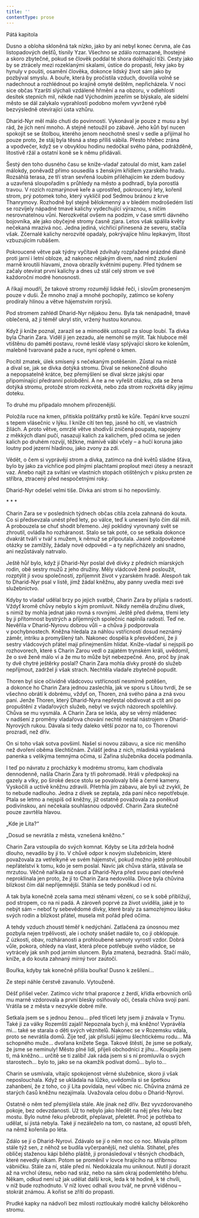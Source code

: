 ```yaml
---
title: ''
contentType: prose
---
```


Pátá kapitola

  

Dusno a obloha skloněná tak nízko, jako by ani nebyl konec června, ale čas listopadových dešťů, tísnily Yzar. Všechno se zdálo rozmazané, lhostejné a skoro zbytečné, pokud se člověk poddal té shora doléhající tíži. Cesty jako by se ztrácely mezi rozeklanými skalami, ústíce do propastí, řeky jako by hynuly v poušti, osamění člověka, dokonce lidský život sám jako by pozbýval smyslu. A bouře, která by pročistila vzduch, dovolila volně se nadechnout a rozhlédnout po krajině omyté deštěm, nepřicházela. V noci sice občas Yzarští slýchali vzdálené hřmění a na obzoru, v odlehlosti desítek stepních mil, někde nad Východním jezeřím se blýskalo, ale sídelní město se dál zalykalo vyprahlostí podobno mořem vyvržené rybě bezvýsledně otevírající ústa vzhůru.

Dharid-Nyr měl málo chuti do povinností. Vykonával je pouze z musu a byl rád, že jich není mnoho. A stejně netoužil po zábavě. Jeho kůň byl nucen spokojit se se štolbou, kterého jenom neochotně snesl v sedle a přijímal ho pouze proto, že stáj byla těsná a step příliš vábila. Přesto hřebec zrána a vpodvečer, když se v obvyklou hodinu nedočkal svého pána, podrážděně, lítostivě ržál a ostatní koně se k němu přidávali.

Šestý den toho dusného času se kníže-vladař zatoulal do míst, kam zašel málokdy, poněvadž přímo sousedila s ženským křídlem yzarského hradu. Rozsáhlá terasa, ze tří stran sevřená loubím přiléhajícím ke zdem budovy a uzavřená sloupořadím s průhledy na město a podhradí, byla porostlá travou. V rozích rozmarýnové keře a uprostřed, pokroucený lety, kořenil strom, prý potomek toho, který vyklíčil pod Sedmou bránou z krve Thanrymovy. Rozhodně byl stejně bělokmenný a v bledém modrošedém listí se rozvíjely nápadné tmavé kalichy vydechující výraznou, s ničím nesrovnatelnou vůni. Nerozkvétal ovšem na podzim, v čase smrti dávného bojovníka, ale jako obyčejné stromy časně zjara. Letos však spálila květy nečekaná mrazivá noc. Jedna jediná, vichřicí přinesená ze severu, stačila však. Zčernalé kalichy nerozvité opadaly, pokrývajíce hlínu lepkavým, lítost vzbuzujícím rubášem.

Pokroucené větve pak týdny vyčítavě zdvihaly rozpřažené prázdné dlaně proti jarní i letní obloze, až nakonec nějakým divem, nad nímž zkušení marně kroutili hlavami, znova obrazily květními pupeny. Před týdnem se začaly otevírat první kalichy a dnes už stál celý strom ve své každoroční modré honosnosti.

A říkají moudří, že takové stromy rozumějí lidské řeči, i slovům proneseným pouze v duši. Že mnoho znají a mnohé pochopily, zatímco se kořeny prodíraly hlínou a větve hájemstvím rorýsů.

Pod stromem zahlédl Dharid-Nyr nějakou ženu. Byla tak nenápadně, tmavě oblečená, až ji téměř ukryl stín, vržený hustou korunou.

Když ji kníže poznal, zarazil se a mimoděk ustoupil za sloup loubí. Ta dívka byla Charin Zara. Viděl ji jen zezadu, ale nemohl se mýlit. Tak hluboce měl vtištěnu do paměti postavu, rovné lesklé vlasy splývající skoro ke kolenům, malebně tvarované paže a ruce, nyní opřené o kmen.

Pocítil zmatek, úlek smísený s nečekaným potěšením. Zůstal na místě a díval se, jak se dívka dotýká stromu. Díval se nekonečně dlouho a nepopsatelně krátce, bez přemýšlení se díval skrze jakýsi opar připomínající předranní polobdění. A ne a ne vyřešit otázku, zda se žena dotýká stromu, protože strom rozkvétá, nebo zda strom rozkvétá díky jejímu doteku.

To druhé mu připadalo mnohem přirozenější.

Položila ruce na kmen, přitiskla polštářky prstů ke kůře. Tepání krve souzní s tepem vlásečnic v lýku. I kníže cítí ten tep, jasně ho cítí, ve vlastních žilách. A proto větve, omrzlé větve shodivší zničená poupata, napojeny z měkkých dlaní pučí, nasazují kalich za kalichem, před očima se jeden kalich po druhém rozvíjí, těžkne, mámivě vábí včely – a hučí koruna jako loutny pod jezerní hladinou, jako zvony za zdí.

Vědět, o čem si vyprávějí strom a dívka, zatímco na dně květů sládne šťáva, bylo by jako za vichřice pod plnými plachtami proplout mezi útesy a nesrazit vaz. Anebo najít za svítání ve vlastních stopách otištěných v písku prsten ze stříbra, ztracený před nespočetnými roky.

Dharid-Nyr odešel velmi tiše. Dívka ani strom si ho nepovšimly.

\* \* \*

  

Charin Zara se v posledních týdnech občas cítila zcela zahnaná do kouta. Co si předsevzala unést před lety, po válce, teď k unesení bylo čím dál míň. A probouzela se chuť shodit břemeno. Její poklidný vyrovnaný svět se zhroutil, ovládla ho rozháranost. Stalo se tak poté, co se setkala dokonce dvakrát tváří v tvář s mužem, k němuž se připoutala. Jasně zodpovězené otázky se zamlžily, žádaly nové odpovědi – a ty nepřicházely ani snadno, ani nezůstávaly natrvalo.

Ještě hůř bylo, když jí Dharid-Nyr poslal dvě dívky z předních míarských rodin, obě sestry mužů z jeho družiny. Měly vládcově ženě posloužit, rozptýlit ji svou společností, zpříjemnit život v yzarském hradě. Alespoň tak to Dharid-Nyr psal v listě, jímž žádal kněžnu, aby panny uvedla mezi své služebnictvo.

Kdyby to vladař udělal brzy po jejich svatbě, Charin Zara by přijala s radostí. Vždyť kromě chůvy nebylo s kým promluvit. Nikdy neměla družinu dívek, s nimiž by mohla jednat jako rovná s rovnými. Ještě před dvěma, třemi lety by ji přítomnost bystrých a příjemných společnic naplnila radostí. Teď ne. Nevěřila v Dharid-Nyrovu dobrou vůli – a chůva ji podporovala v pochybnostech. Kněžna hledala za náhlou vstřícností dosud neznámý záměr, intriku a promyšlený tah. Nakonec dospěla k přesvědčení, že ji sestry vládcových přátel mají přinejmenším hlídat. Kníže-vladař si nejspíš po rozhovorech, které s Charin Zarou vedl o zajatém trynském králi, uvědomil, že o své ženě málo ví a že mu to může být nebezpečné. Ano, proč by jinak ty dvě chytré ještěrky poslal? Charin Zara mohla dívky prostě do služeb nepřijmout, zadržel ji však strach. Nechtěla vladaře zbytečně popudit.

Thoren byl sice očividně vládcovou vstřícností nesmírně potěšen, a dokonce ho Charin Zara jednou zaslechla, jak ve sporu s Litou tvrdí, že se všechno obrátí k dobrému, vždyť on, Thoren, zná svého pána a zná svou paní. Jenže Thoren, který Dharid-Nyra nepřestal obdivovat a ctít ani po propuštění z vladařových služeb, nebyl ve svých názorech spolehlivý. Chůva se mu vysmála. A Charin Zara se lekla, aby se věrný mládenec v nadšení z proměny vladařova chování nechtě nestal nástrojem v Dharid-Nyrových rukou. Dávala si tedy daleko větší pozor na to, co Thorenovi prozradí, než dřív.

On si toho však sotva povšiml. Našel si novou zábavu, a sice nic menšího než dvoření oběma šlechtičnám. Zvlášť jedna z nich, mladinká vyplašená panenka s velikýma temnýma očima, si Zařina služebníka docela podmanila.

I teď po návratu z procházky k modrému stromu, kam chodívala dennodenně, našla Charin Zara ty tři pohromadě. Hráli v předpokoji na gazely a vlky, po široké desce stolu se povalovaly bílé a černé kameny. Vyskočili a uctivě kněžnu zdravili. Přetrhla jim zábavu, ale byli už zvyklí, že to nebude nadlouho. Jedna z dívek se zeptala, zda paní něco nepotřebuje. Ptala se letmo a nejspíš od kněžny, již ostatně považovala za poněkud podivínskou, ani nečekala souhlasnou odpověď. Charin Zara skutečně pouze zavrtěla hlavou.

„Kde je Lita?“

„Dosud se nevrátila z města, vznešená kněžno.“

Charin Zara vstoupila do svých komnat. Kdyby se Lita zdržela hodně dlouho, nevadilo by jí to. V chůvě odpor k novým služebnicím, které považovala za vetřelkyně ve svém hájemství, pokud možno ještě prohloubil nepřátelství k tomu, kdo je sem poslal. Navíc jak chůva stárla, stávala se mrzutou. Věčně naříkala na osud a Dharid-Nyra před svou paní otevřeně neproklínala jen proto, že jí to Charin Zara nedovolila. Dívce byla chůvina blízkost čím dál nepříjemnější. Stáhla se tedy poněkud i od ní.

A tak byla konečně zcela sama mezi stěnami vězení, co se k sobě přibližují, pod stropem, co na ni padá. A zároveň poprvé za život uviděla, jaké je to nebýt sám – neboť ty sebevědomé dívky, které braly za samozřejmou lásku svých rodin a blízkost přátel, musela mít pořád před očima.

A tehdy vzduch zhoustl téměř k nedýchání. Zatlačená za únosnou mez pozbyla nejen trpělivosti, ale i ochoty snášet nadále to, co ji obklopuje. Z úzkosti, obav, rozháranosti a prohloubené samoty vyrostl vzdor. Dobrá vůle, pokora, ohledy na vlast, která přece potřebuje svého vládce, se vytrácely jak sníh pod jarním sluncem. Byla zmatená, bezradná. Stačí málo, kníže, a do kouta zahnaný mírný tvor zaútočí.

Bouřka, kdyby tak konečně přišla bouřka! Dusno k zešílení…

Ze stepi náhle čerstvě zavanulo. Vytouženě.

Déšť přišel večer. Zatímco vichr trhal praporce z žerdí, křídla erbovních orlů mu marně vzdorovala a první blesky oslňovaly oči, česala chůva svoji paní. Vrátila se z města v nezvykle dobré míře.

Setkala jsem se s jednou ženou… před třiceti lety jsem ji znávala v Trynu. Také ji za války Rozemští zajali! Nepoznala bych ji, má kněžno! Vyprávěla mi… také se starala o děti svých věznitelů. Nakonec se v Rozemsku vdala, proto se nevrátila domů. Žije teď, jak přísluší jejímu šlechtickému rodu… Má schopného muže… dvořana knížete Sega. Takové štěstí, že jsme se potkaly, že jsme se neminuly! Město plné lidí, přijeli obchodníci z jihu… Koupila jsem ti, má kněžno… určitě se ti zalíbí! Jak ráda jsem si s ní promluvila o svých starostech… bylo to, jako se na okamžik podívat domů… bylo to…

Charin se usmívala, vítajíc spokojenost věrné služebnice, skoro ji však neposlouchala. Když se ukládala na lůžko, uvědomila si se špetkou zahanbení, že z toho, co jí Lita povídala, neví vůbec nic. Chůvina známá ze starých časů kněžnu nezajímala. Uvažovala celou dobu o Dharid-Nyrovi.

Ostatně o něm teď přemýšlela stále. Ale jinak než dřív. Bez vyvzdorovaného pokoje, bez odevzdanosti. Už to nebylo jako hledět na něj přes řeku bez mostu. Bylo nutné řeku přebrodit, přeplavat, přeletět. Proč je potřeba to udělat, si jistá nebyla. Také jí nezáleželo na tom, co nastane, až opustí břeh, na němž kořenila po léta.

Zdálo se jí o Dharid-Nyrovi. Zdávalo se jí o něm noc co noc. Mívala přitom stále týž sen, z něhož se budila vyčerpanější, než ulehla. Stihatel, přes obličej staženou kápi bílého pláště, ji pronásledoval v těsných chodbách, které nevedly nikam. Potom se proměnil v lovce hrajícího na stříbrnou vábničku. Stále za ní, stále před ní. Nedokázala mu uniknout. Nutil ji dorazit až na vrchol útesu, nebo nad sráz, nebo na sám okraj podemletého břehu. Někam, odkud není už jak udělat další krok, leda k té hodině, k té chvíli, v níž bude rozhodnuto. V níž lovec odhalí svou tvář, ne prvně viděnou – stokrát známou. A kořist se zřítí do propasti.

Prudké kapky na nádvoří bez milosti roztloukaly modré kalichy bělokorého stromu.

